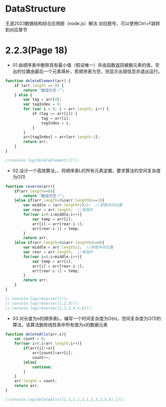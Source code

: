 # DataStructure
王道2023数据结构综合应用题（node.js）解法
对应题号，可以使用Ctrl+F跳转到对应章节

# 2.2.3(Page 18)

- 01.由顺序表中删除具有最小值（假设唯一）并由函数返回被删元素的值，空出的位置由最后一个元素填补，若顺序表为空，则显示出错信息并退出运行。
 
```JavaScript
function deleteElement(arr) {
    if (arr.length == 0) {
        return "数组为空！";
    } else {
        var tag = arr[0];
        var tagIndex = 0;
        for (var i = 0; i < arr.length; i++) {
            if (tag >= arr[i]) {
                tag = arr[i];
                tagIndex = i;
            }
        }
        arr[tagIndex] = arr[arr.length-1];
        return arr;
    }
}

//console.log(deleteElement([]));
```

- 02.设计一个高效算法，，将顺序表L的所有元素逆置，要求算法的空间复杂度为O(1)

```javascript
function reverse(arr){
    if(arr.length==0){
        return "数组为空！";
    }else if(arr.length>0&&arr.length%2==1){
        var middle = (arr.length+1)/2;  //获取中间位置
        var rear = arr.length;  //尾指针
        for(var i=0;i<middle;i++){
            var temp = arr[i];
            arr[i] = arr[rear-i-1];
            arr[rear-i-1] = temp;
        }
        return arr;
    }else if(arr.length>0&&arr.length%2==0){
        var middle = arr.length/2;  //获取中间位置
        var rear = arr.length;  //尾指针
        for(var i=0;i<middle;i++){
            var temp = arr[i];
            arr[i] = arr[rear-i-1];
            arr[rear-i-1] = temp;
        }
        return arr;
    }
}

// console.log(reverse([]));
// console.log(reverse([1,2,3]));
// console.log(reverse([1,2,3,4,5,6]));
```

- 03.对长度为n的顺序表L，编写一个时间复杂度为O(n)，空间复杂度为O(1)的算法，该算法删除线性表中所有值为x的数据元素

```javascript
function deleteAllx(arr,x){
    var count = 0;
    for(var i=0;i<arr.length;i++){
        if(arr[i]!=x){
            arr[count]=arr[i];
            count++;
        }else{
            continue;
        }
    }
    arr.length = count;
    return arr;
}

//console.log(deleteAllx([1,1,1,1,1,1,2,3,2,5,6],1));
```
